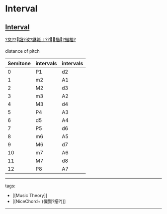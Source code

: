 ﻿---
layout: default
---

# Interval


## [Interval](https://en.wikipedia.org/wiki/Interval_(music))
[?怠??誑?改?銝甈⊥??蝔?蝔梧?](https://www.youtube.com/watch?v=QLDktqMxgmY)

distance of pitch

Semitone|intervals|intervals
-|-|-
0|P1|d2
1|m2|A1
2|M2|d3
3|m3|A2
4|M3|d4
5|P4|A3
6|d5|A4
7|P5|d6
8|m6|A5
9|M6|d7
10|m7|A6
11|M7|d8
12|P8|A7



---
tags:
  - [[Music Theory]]
  - [[NiceChord+ (憟賢?撘?)]]
  
---

